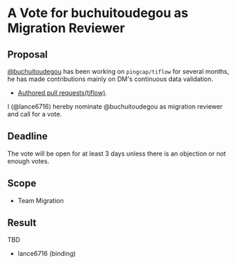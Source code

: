 # A Vote for buchuitoudegou as Migration Reviewer

## Proposal

[@buchuitoudegou](https://github.com/buchuitoudegou) has been working on `pingcap/tiflow` for several months, he has made contributions mainly on DM's continuous data validation.

* [Authored pull requests(tiflow)](https://github.com/pingcap/tiflow/pulls?q=is%3Apr+author%3Abuchuitoudegou+is%3Aclosed).

I (@lance6716) hereby nominate @buchuitoudegou as migration reviewer and call for a vote.

## Deadline

The vote will be open for at least 3 days unless there is an objection or not enough votes.

## Scope

* Team Migration

## Result

TBD

* lance6716 (binding)
